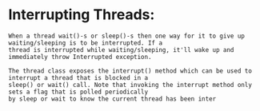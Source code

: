 Interrupting Threads:
=====================

    When a thread wait()-s or sleep()-s then one way for it to give up waiting/sleeping is to be interrupted. If a
    thread is interrupted while waiting/sleeping, it'll wake up and immediately throw Interrupted exception.

    The thread class exposes the interrupt() method which can be used to interrupt a thread that is blocked in a
    sleep() or wait() call. Note that invoking the interrupt method only sets a flag that is polled periodically
    by sleep or wait to know the current thread has been inter